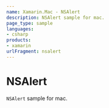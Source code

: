 ```yaml
---
name: Xamarin.Mac - NSAlert
description: NSAlert sample for mac.
page_type: sample
languages:
- csharp
products:
- xamarin
urlFragment: nsalert
---
```

# NSAlert

`NSAlert` sample for mac.
